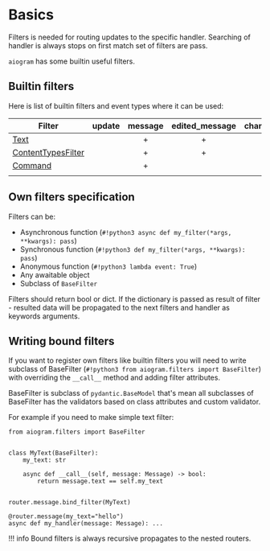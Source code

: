 # Basics

Filters is needed for routing updates to the specific handler.
Searching of handler is always stops on first match set of filters are pass. 

`aiogram` has some builtin useful filters.

## Builtin filters

Here is list of builtin filters and event types where it can be used:

| Filter                                    | update | message | edited_message | channel_post | edited_channel_post | inline_query | chosen_inline_result | callback_query | shipping_query | pre_checkout_query | poll |
| ----------------------------------------- |:------:|:-------:|:--------------:|:------------:|:-------------------:|:------------:|:--------------------:|:--------------:|:--------------:|:------------------:|:----:|
| [Text](text.md)                           |        | +       | +              | +            | +                   | +            |                      | +              |                |                    | +    |
| [ContentTypesFilter](content_types.md)    |        | +       | +              | +            | +                   |              |                      |                |                |                    |      |
| [Command](command.md)                     |        | +       |                |              |                     |              |                      |                |                |                    |      |
|                                           |        |         |                |              |                     |              |                      |                |                |                    |      |


## Own filters specification

Filters can be:

- Asynchronous function (`#!python3 async def my_filter(*args, **kwargs): pass`)
- Synchronous function (`#!python3 def my_filter(*args, **kwargs): pass`)
- Anonymous function (`#!python3 lambda event: True`)
- Any awaitable object
- Subclass of `BaseFilter`

Filters should return bool or dict. 
If the dictionary is passed as result of filter - resulted data will be propagated to the next 
filters and handler as keywords arguments.

## Writing bound filters

If you want to register own filters like builtin filters you will need to write subclass 
of BaseFilter (`#!python3 from aiogram.filters import BaseFilter`) with overriding the `__call__` 
method and adding filter attributes.

BaseFilter is subclass of `pydantic.BaseModel` that's mean all subclasses of BaseFilter has 
the validators based on class attributes and custom validator.

For example if you need to make simple text filter:

```python3
from aiogram.filters import BaseFilter


class MyText(BaseFilter):
    my_text: str

    async def __call__(self, message: Message) -> bool:
        return message.text == self.my_text


router.message.bind_filter(MyText)

@router.message(my_text="hello")
async def my_handler(message: Message): ...
``` 

!!! info
    Bound filters is always recursive propagates to the nested routers.
